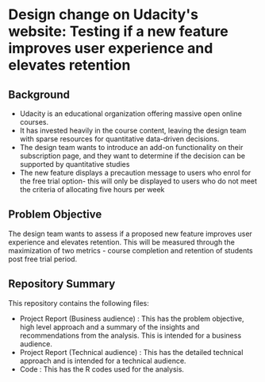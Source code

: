 # Design change on Udacity's website: Testing if a new feature improves user experience and elevates retention

## Background
- Udacity is an educational organization offering massive open online courses.
- It has invested heavily in the course content, leaving the design team with sparse resources for quantitative data-driven decisions.
 - The design team wants to introduce an add-on functionality on their subscription page, and they want to determine if the decision can be supported by quantitative studies
 - The new feature displays a precaution message to users who enrol for the free trial option- this will only be displayed to users who do not meet the criteria of allocating five hours per week

## Problem Objective
The design team wants to assess if a proposed new feature improves user experience and elevates retention. This will be measured through the maximization of two metrics - course completion and retention of students post free trial period.

## Repository Summary

This repository contains the following files:
- Project Report (Business audience) : This has the problem objective, high level approach and a summary of the insights and recommendations from the analysis. This is intended for a business audience.
- Project Report (Technical audience) : This has the detailed technical approach and is intended for a technical audience.
- Code : This has the R codes used for the analysis.

